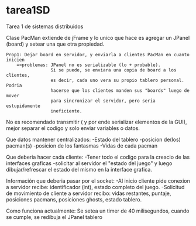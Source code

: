tarea1SD
========

Tarea 1 de sistemas distribuidos

Clase PacMan extiende de jFrame y lo unico que hace es agregar un JPanel (board)
y setear una que otra propiedad.

	Prop1: Dejar board en servidor, y enviarla a clientes PacMan en cuanto inicien
		=>problemas: JPanel no es serializable (lo + probable).
					 Si se puede, se enviara una copia de board a los clientes, 
					 es decir, cada uno vera su propio tablero personal. Podria
					 hacerse que los clientes manden sus "boards" luego de mover
					 para sincronizar el servidor, pero seria estupidamente 
					 ineficiente.

No es recomendado transmitir ( y por ende serializar elementos de la GUI), mejor
separar el codigo y solo enviar variables o datos.

Que datos mantener centralizados:
	-Estado del tablero
	-posicion de(los) pacman(s) 
	-posicion de los fantasmas
	-Vidas de cada pacman


Que deberia hacer cada cliente:
	-Tener todo el codigo para la creacio de las interfaces graficas
	-solicitar al servidor el "estado del juego" y luego dibujar/refrescar
	 el estado del mismo en la interface grafica.


Información que deberia pasar por el socket:
	-Al inicio cliente pide conexion a servidor
		recibe: identificador (int), estado completo del juego.
	-Solicitud de movimiento de cliente a servidor
		recibo: vidas restantes, puntaje, posiciones pacmans, posiciones ghosts,
			estado tablero.

Como funciona actualmente:
	Se setea un timer de 40 milisegundos, cuando se cumple, se redibuja el JPanel 
tablero
